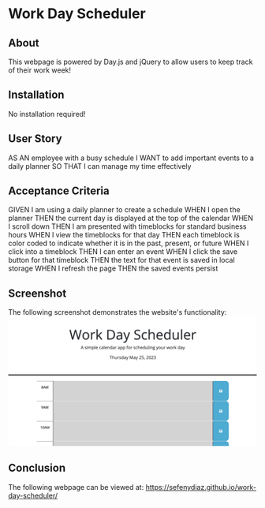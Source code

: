 # Work Day Scheduler

## About

This webpage is powered by Day.js and jQuery to allow users to keep track of their work week!

## Installation

No installation required!

## User Story


AS AN employee with a busy schedule
I WANT to add important events to a daily planner
SO THAT I can manage my time effectively

## Acceptance Criteria


GIVEN I am using a daily planner to create a schedule
WHEN I open the planner
THEN the current day is displayed at the top of the calendar
WHEN I scroll down
THEN I am presented with timeblocks for standard business hours
WHEN I view the timeblocks for that day
THEN each timeblock is color coded to indicate whether it is in the past, present, or future
WHEN I click into a timeblock
THEN I can enter an event
WHEN I click the save button for that timeblock
THEN the text for that event is saved in local storage
WHEN I refresh the page
THEN the saved events persist

## Screenshot
The following screenshot demonstrates the website's functionality:
![scheduler screenshot](screenshot.png)

## Conclusion
The following webpage can be viewed at:
https://sefenydiaz.github.io/work-day-scheduler/

